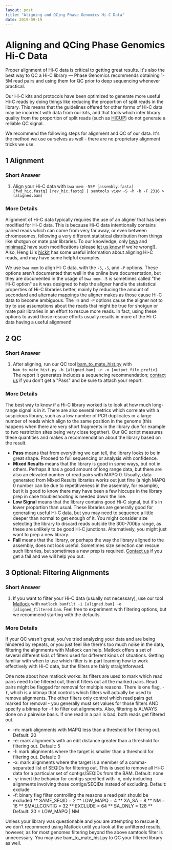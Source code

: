 ```yaml
---
layout: post
title: "Aligning and QCing Phase Genomics Hi-C Data"
date: 2019-09-19
---
```

Aligning and QCing Phase Genomics Hi-C Data
====================

Proper alignment of Hi-C data is critical to getting great results. It's also the best way to QC a Hi-C library — Phase Genomics recommends obtaining 1-5M read pairs and using them for QC prior to deep sequencing whenever practical.

Our Hi-C kits and protocols have been optimized to generate more useful Hi-C reads by doing things like reducing the proportion of split reads in the library. This means that the guidelines offered for other forms of Hi-C data may be incorrect with data from our kits, and that tools which infer library quality from the proportion of split reads (such as [HiCUP](https://www.ncbi.nlm.nih.gov/pmc/articles/PMC4706059/)) do not generate a reliable QC signal.

We recommend the following steps for alignment and QC of our data. It's the method we use ourselves as well - there are no proprietary alignment tricks we use.

1   Alignment
---------------------
### Short Answer
1. Align your Hi-C data with `bwa mem -5SP [assembly.fasta] [fwd_hic.fastq] [rev_hic.fastq] | samtools view -S -h -b -F 2316 > [aligned.bam]`

### More Details
Alignment of Hi-C data typically requires the use of an aligner that has been modified for Hi-C data. This is because Hi-C data intentionally contains paired reads which can come from very far away, or even between chromosomes, following a very different statistical distribution from things like shotgun or mate pair libraries. To our knowledge, only [bwa](http://bio-bwa.sourceforge.net) and [minimap2](https://github.com/lh3/minimap2) have such modifications (please [let us know](mailto:support@phasegenomics.com) if we're wrong!). Also, Heng Li's [hickit](https://github.com/lh3/hickit) has some useful information about aligning Hi-C reads, and may have some helpful examples.

We use `bwa mem` to align Hi-C data, with the `-5`, `-S`, and `-P` options. These options aren't documented that well in the online bwa documentation, but they are documented in the usage of `bwa mem`. `-5` is sometimes called "the Hi-C option" as it was designed to help the aligner handle the statistical properties of Hi-C libraries better, mainly by reducing the amount of secondard and alternate mappings the aligner makes as those cause Hi-C data to become ambiguous. The `-S` and `-P` options cause the aligner not to try to use assumptions about the reads that might be true for shotgun or mate pair libraries in an effort to rescue more reads. In fact, using these options to avoid those rescue efforts usually results in more of the Hi-C data having a useful alignment!

2   QC
---------------------
### Short Answer
1. After aligning, run our QC tool [bam_to_mate_hist.py](https://github.com/phasegenomics/bam_to_mate_hist) with `bam_to_mate_hist.py -b [aligned.bam] -r -o [output_file_prefix]`. The report it generates includes a sequencing recommendation; [contact us](mailto:support@phasegenomics.com) if you don't get a "Pass" and be sure to attach your report.

### More Details
The best way to know if a Hi-C library worked is to look at how much long-range signal is in it. There are also several metrics which correlate with a suspicious library, such as a low number of PCR duplicates or a large number of reads which align to the same position in the genome (this happens when there are very short fragments in the library due for example to two restriction sites being very close together). Our QC script measures these quantities and makes a recommendation about the library based on the result.

* __Pass__ means that from everything we can tell, the library looks to be in great shape. Proceed to full sequencing or analysis with confidence.
* __Mixed Results__ means that the library is good in some ways, but not in others. Perhaps it has a good amount of long range data, but there are also an elevated number of read pairs with MAPQ 0. Usually, data generated from Mixed Results libraries works out just fine (a high MAPQ 0 number can be due to repetitiveness in the assembly, for example), but it is good to know there may have been a few hiccups in the library prep in case troubleshooting is needed down the line.
* __Low Signal__ means that the library contains good Hi-C signal, but it's in lower proportion than usual. These libraries are generally good for generating useful Hi-C data, but you may need to sequence a little deeper than normal to get enough of it. You might consider size selecting the library to discard reads outside the 300-700bp range, as these are unlikely to be good Hi-C junctions. Alternatively, you might just want to prep a new library.
* __Fail__ means that the library, or perhaps the way the library aligned to the assembly, does not look useful. Sometimes size selection can rescue such libraries, but sometimes a new prep is required. [Contact us](support@phasegenomics.com) if you get a fail and we will help you out.

3   Optional: Filtering Alignments
---------------------
### Short Answer
1. If you want to filter your Hi-C data (usually not necessary), use our tool [Matlock](https://github.com/phasegenomics/matlock) with `matlock bamfilt -i [aligned.bam] -o [aligned_filtered.bam`. Feel free to experiment with filtering options, but we recommend starting with the defaults.

### More Details
If your QC wasn't great, you've tried analyzing your data and are being hindered by repeats, or you just feel like there's too much noise in the data, filtering the alignments with Matlock can help. Matlock offers a set of several different kids of filters used for different kinds of situations. Getting familiar with when to use which filter is in part learning how to work effectively with Hi-C data, but the filters are fairly straightforward.

One note about how matlock works: its filters are used to mark which read pairs need to be filtered out, then it filters out all the marked pairs. Read pairs might be flagged for removal for multiple reasons. There is one flag, `-f`, which is a bitmap that controls which filters will actually be used to remove alignments. The other filters only control which read pairs get marked for removal - you generally must set values for those filters AND specify a bitmap for `-f` to filter out alignments. Also, filtering is ALWAYS done on a pairwise basis. If one read in a pair is bad, both reads get filtered out.

* -m: mark alignments with MAPQ less than a threshold for filtering out. Default: 20
* -e: mark alignments with an edit distance greater than a threshold for filtering out. Default: 5
* -l: mark alignments where the target is smaller than a threshold for filtering out. Default: 0
* -x: mark alignments where the target is a member of a comma-separated list of SEQIDs for filtering out. This is used to remove all Hi-C data for a particular set of contigs/SEQIDs from the BAM. Default: none
* -y: invert the behavior for contigs specified with -x, only including alignments involving those contigs/SEQIDs instead of excluding. Default: exclude
* -f: binary flag filter controlling the reasons a read pair should be excluded
** SAME_SEQID  =  2
** LOW_MAPQ    =  4
** XA_SA       =  8
** NM          = 16
** SMALLCONTIG = 32
** EXCLUDE     = 64
** SA_ONLY     = 128
** Default: 20 =  LOW_MAPQ | NM 

Unless your library was questionable and you are attempting to rescue it, we don’t recommend using Matlock until you look at the unfiltered results, however, as for most genomes filtering beyond the above samtools filter is unnecessary. You may use bam_to_mate_hist.py to QC your filtered library as well.

